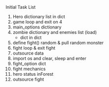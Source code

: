 Initial Task List
1. Hero dictionary
    list in dict
2. game loop and exit on 4
3. main_options dictionary
4. zombie dictionary and enemies list (load)
    - dict in dict
5. define fight() 
    random & pull random monster
6. fight loop & exit fight
7. outsource data
8. import os and clear, sleep and enter
9. fight_option dict
10. fight mechanics
11. hero status inForest
12. outsource fight   


 